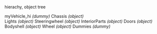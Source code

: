 hierachy, object tree

myVehicle_hi *(dummy)*
	Chassis	*(object)*	
		Lights *(object)*
		Steeringwheel *(object)*
		InteriorParts *(object)*
		Doors *(object)*
		Bodyshell *(object)*
		Wheel *(object)*
		Dummies *(dummy)*